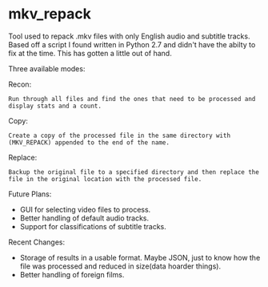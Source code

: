 # mkv_repack
Tool used to repack .mkv files with only English audio and subtitle tracks. Based off a script I found written in Python 2.7 and didn't have the abilty to fix at the time. This has gotten a little out of hand.

Three available modes:

  Recon:

    Run through all files and find the ones that need to be processed and display stats and a count.

  Copy:

    Create a copy of the processed file in the same directory with (MKV_REPACK) appended to the end of the name.

  Replace:

    Backup the original file to a specified directory and then replace the file in the original location with the processed file.
    
Future Plans:
  - GUI for selecting video files to process.
  - Better handling of default audio tracks.
  - Support for classifications of subtitle tracks.

Recent Changes:
  - Storage of results in a usable format. Maybe JSON, just to know how the file was processed and reduced in size(data hoarder things).
  - Better handling of foreign films.
